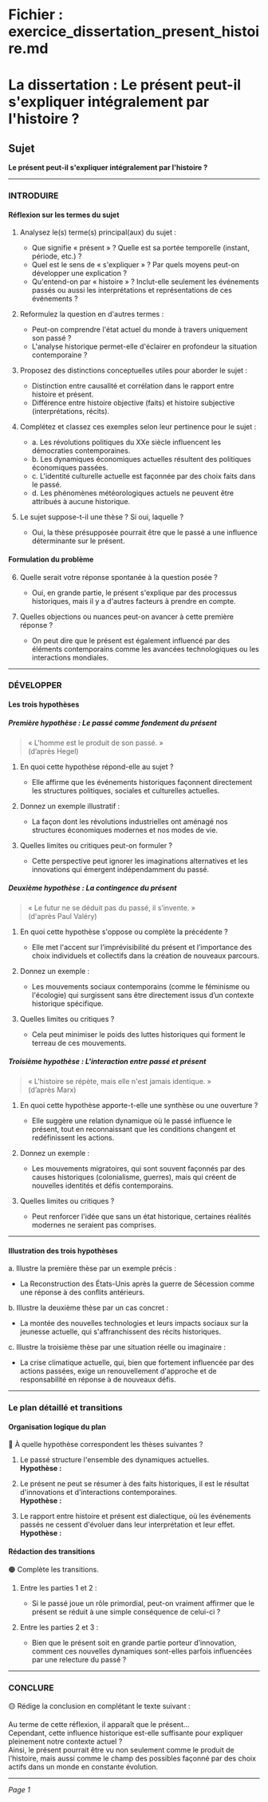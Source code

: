 # Fichier : exercice_dissertation_present_histoire.md

# La dissertation : Le présent peut-il s'expliquer intégralement par l'histoire ?

## Sujet
**Le présent peut-il s'expliquer intégralement par l'histoire ?**

---

### INTRODUIRE

#### Réflexion sur les termes du sujet

1. Analysez le(s) terme(s) principal(aux) du sujet :
   - Que signifie « présent » ? Quelle est sa portée temporelle (instant, période, etc.) ?
   - Quel est le sens de « s'expliquer » ? Par quels moyens peut-on développer une explication ?
   - Qu'entend-on par « histoire » ? Inclut-elle seulement les événements passés ou aussi les interprétations et représentations de ces événements ?

2. Reformulez la question en d'autres termes :
   - Peut-on comprendre l'état actuel du monde à travers uniquement son passé ?
   - L'analyse historique permet-elle d'éclairer en profondeur la situation contemporaine ?

3. Proposez des distinctions conceptuelles utiles pour aborder le sujet :
   - Distinction entre causalité et corrélation dans le rapport entre histoire et présent.
   - Différence entre histoire objective (faits) et histoire subjective (interprétations, récits).

4. Complétez et classez ces exemples selon leur pertinence pour le sujet :
   - a. Les révolutions politiques du XXe siècle influencent les démocraties contemporaines.
   - b. Les dynamiques économiques actuelles résultent des politiques économiques passées.
   - c. L'identité culturelle actuelle est façonnée par des choix faits dans le passé.
   - d. Les phénomènes météorologiques actuels ne peuvent être attribués à aucune historique.

5. Le sujet suppose-t-il une thèse ? Si oui, laquelle ?
   - Oui, la thèse présupposée pourrait être que le passé a une influence déterminante sur le présent.

#### Formulation du problème

6. Quelle serait votre réponse spontanée à la question posée ?
   - Oui, en grande partie, le présent s'explique par des processus historiques, mais il y a d'autres facteurs à prendre en compte.

7. Quelles objections ou nuances peut-on avancer à cette première réponse ?
   - On peut dire que le présent est également influencé par des éléments contemporains comme les avancées technologiques ou les interactions mondiales.

---

### DÉVELOPPER

#### Les trois hypothèses

##### Première hypothèse : Le passé comme fondement du présent

> « L'homme est le produit de son passé. »  
> (d’après Hegel)

1. En quoi cette hypothèse répond-elle au sujet ?
   - Elle affirme que les événements historiques façonnent directement les structures politiques, sociales et culturelles actuelles.

2. Donnez un exemple illustratif :
   - La façon dont les révolutions industrielles ont aménagé nos structures économiques modernes et nos modes de vie.

3. Quelles limites ou critiques peut-on formuler ?
   - Cette perspective peut ignorer les imaginations alternatives et les innovations qui émergent indépendamment du passé.

##### Deuxième hypothèse : La contingence du présent

> « Le futur ne se déduit pas du passé, il s’invente. »  
> (d'après Paul Valéry)

1. En quoi cette hypothèse s'oppose ou complète la précédente ?
   - Elle met l'accent sur l’imprévisibilité du présent et l’importance des choix individuels et collectifs dans la création de nouveaux parcours.

2. Donnez un exemple :
   - Les mouvements sociaux contemporains (comme le féminisme ou l'écologie) qui surgissent sans être directement issus d’un contexte historique spécifique.

3. Quelles limites ou critiques ?
   - Cela peut minimiser le poids des luttes historiques qui forment le terreau de ces mouvements.

##### Troisième hypothèse : L'interaction entre passé et présent

> « L'histoire se répète, mais elle n'est jamais identique. »  
> (d’après Marx)

1. En quoi cette hypothèse apporte-t-elle une synthèse ou une ouverture ?
   - Elle suggère une relation dynamique où le passé influence le présent, tout en reconnaissant que les conditions changent et redéfinissent les actions.

2. Donnez un exemple :
   - Les mouvements migratoires, qui sont souvent façonnés par des causes historiques (colonialisme, guerres), mais qui créent de nouvelles identités et défis contemporains.

3. Quelles limites ou critiques ?
   - Peut renforcer l'idée que sans un état historique, certaines réalités modernes ne seraient pas comprises.

---

#### Illustration des trois hypothèses

a. Illustre la première thèse par un exemple précis :
   - La Reconstruction des États-Unis après la guerre de Sécession comme une réponse à des conflits antérieurs.

b. Illustre la deuxième thèse par un cas concret :
   - La montée des nouvelles technologies et leurs impacts sociaux sur la jeunesse actuelle, qui s'affranchissent des récits historiques.

c. Illustre la troisième thèse par une situation réelle ou imaginaire :
   - La crise climatique actuelle, qui, bien que fortement influencée par des actions passées, exige un renouvellement d'approche et de responsabilité en réponse à de nouveaux défis.

---

### Le plan détaillé et transitions

#### Organisation logique du plan

🔴 À quelle hypothèse correspondent les thèses suivantes ?

1. Le passé structure l'ensemble des dynamiques actuelles.  
   **Hypothèse :**
   
2. Le présent ne peut se résumer à des faits historiques, il est le résultat d'innovations et d'interactions contemporaines.  
   **Hypothèse :**
   
3. Le rapport entre histoire et présent est dialectique, où les événements passés ne cessent d'évoluer dans leur interprétation et leur effet.  
   **Hypothèse :**

#### Rédaction des transitions

🟠 Complète les transitions.

1. Entre les parties 1 et 2 :  
   - Si le passé joue un rôle primordial, peut-on vraiment affirmer que le présent se réduit à une simple conséquence de celui-ci ?

2. Entre les parties 2 et 3 :  
   - Bien que le présent soit en grande partie porteur d’innovation, comment ces nouvelles dynamiques sont-elles parfois influencées par une relecture du passé ?

---

### CONCLURE

🟡 Rédige la conclusion en complétant le texte suivant :

Au terme de cette réflexion, il apparaît que le présent…  
Cependant, cette influence historique est-elle suffisante pour expliquer pleinement notre contexte actuel ?  
Ainsi, le présent pourrait être vu non seulement comme le produit de l'histoire, mais aussi comme le champ des possibles façonné par des choix actifs dans un monde en constante évolution.

--- 

*Page 1*